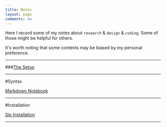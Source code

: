```yaml
---
title: Notes
layout: page
comments: no
---
```


Here I record some of my notes about `research` & `design` & `coding`. Some of those might be helpful for others.

It's worth noting that some contents may be biased by my personal preference.

----------
###[The Setup](/notes/setup)


----------
#Syntax

[Markdown Notebook](/notes/markdown-syntax)



----------
#Installation

[Sip Installation](/notes/sip-installation)


----------
